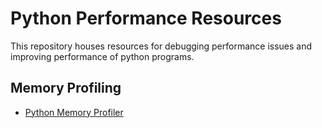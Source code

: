 # Python Performance Resources
This repository houses resources for debugging performance issues and improving performance of python programs.

## Memory Profiling
- [Python Memory Profiler](https://pypi.org/project/memory-profiler/#:~:text=%20Project%20description%20%201%20Memory%20Profiler.%20This,proc%20represents%20what...%205%20Development.%20%20More%20)
